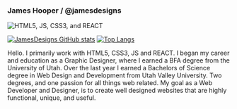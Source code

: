 ### James Hooper / @jamesdesigns


<img src="https://www.artistjameshooper.com/img/my-skills.png" alt="HTML5, JS, CSS3, and REACT" />

[![JamesDesigns GitHub stats](https://github-readme-stats.vercel.app/api?username=jamesdesigns)](https://github.com/jamesdesigns/github-readme-stats)
[![Top Langs](https://github-readme-stats.vercel.app/api/top-langs/?username=jamesdesigns&langs_count=8)](https://github.com/jamesdesigns/github-readme-stats)

Hello. I primarily work with HTML5, CSS3, JS and REACT. I began my career and education as a Graphic Designer, where I earned a BFA degree from the University of Utah. Over the last year I earned a Bachelors of Science degree in Web Design and Development from Utah Valley University. Two degrees, and one passion for all things web related. My goal as a Web Developer and Designer, is to create well designed websites that are highly functional, unique, and useful. 




